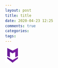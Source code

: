 ```yaml
---
layout: post
title: title
date: 2020-04-23 12:25
comments: true
categories:
tags:
---
```


![IMGtext](https://github.com/adam-p/markdown-here/raw/master/src/common/images/icon48.png "Describe")
